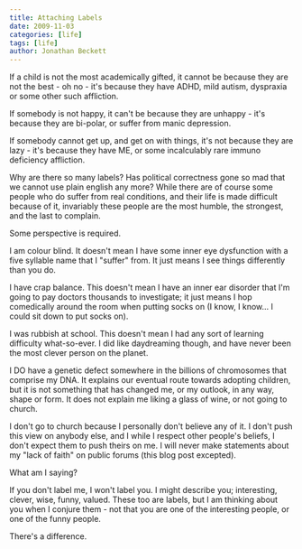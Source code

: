 ```yaml
---
title: Attaching Labels
date: 2009-11-03
categories: [life]
tags: [life]
author: Jonathan Beckett
---
```


If a child is not the most academically gifted, it cannot be because they are not the best - oh no - it's because they have ADHD, mild autism, dyspraxia or some other such affliction.

If somebody is not happy, it can't be because they are unhappy - it's because they are bi-polar, or suffer from manic depression.

If somebody cannot get up, and get on with things, it's not because they are lazy - it's because they have ME, or some incalculably rare immuno deficiency affliction.

Why are there so many labels? Has political correctness gone so mad that we cannot use plain english any more? While there are of course some people who do suffer from real conditions, and their life is made difficult because of it, invariably these people are the most humble, the strongest, and the last to complain.

Some perspective is required.

I am colour blind. It doesn't mean I have some inner eye dysfunction with a five syllable name that I "suffer" from. It just means I see things differently than you do.

I have crap balance. This doesn't mean I have an inner ear disorder that I'm going to pay doctors thousands to investigate; it just means I hop comedically around the room when putting socks on (I know, I know... I could sit down to put socks on).

I was rubbish at school. This doesn't mean I had any sort of learning difficulty what-so-ever. I did like daydreaming though, and have never been the most clever person on the planet.

I DO have a genetic defect somewhere in the billions of chromosomes that comprise my DNA. It explains our eventual route towards adopting children, but it is not something that has changed me, or my outlook, in any way, shape or form. It does not explain me liking a glass of wine, or not going to church.

I don't go to church because I personally don't believe any of it. I don't push this view on anybody else, and I while I respect other people's beliefs, I don't expect them to push theirs on me. I will never make statements about my "lack of faith" on public forums (this blog post excepted).

What am I saying?

If you don't label me, I won't label you. I might describe you; interesting, clever, wise, funny, valued. These too are labels, but I am thinking about you when I conjure them - not that you are one of the interesting people, or one of the funny people.

There's a difference.